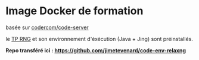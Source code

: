 # Image Docker de formation

basée sur [codercom/code-server](https://github.com/cdr/code-server)

le [TP RNG](https://github.com/jimetevenard/TP-RelaxNg.git) et son environnement d'éxécution (Java + Jing) sont préinstallés.

**Repo transféré ici : <https://github.com/jimetevenard/code-env-relaxng>**
